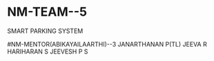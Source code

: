 # NM-TEAM--5
SMART PARKING SYSTEM


#NM-MENTOR(ABIKAYAILAARTHI)--3
JANARTHANAN P(TL)
JEEVA R
HARIHARAN S
JEEVESH P S
